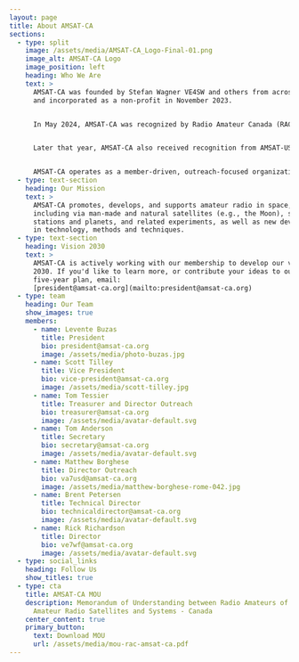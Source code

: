 ```yaml
---
layout: page
title: About AMSAT-CA
sections:
  - type: split
    image: /assets/media/AMSAT-CA_Logo-Final-01.png
    image_alt: AMSAT-CA Logo
    image_position: left
    heading: Who We Are
    text: >
      AMSAT-CA was founded by Stefan Wagner VE4SW and others from across Canada
      and incorporated as a non-profit in November 2023.


      In May 2024, AMSAT-CA was recognized by Radio Amateur Canada (RAC) as the official amateur radio satellite organization for Canada.


      Later that year, AMSAT-CA also received recognition from AMSAT-US and the organization began to take further shape.


      AMSAT-CA operates as a member-driven, outreach-focused organization that works in collaboration with partners across the world.
  - type: text-section
    heading: Our Mission
    text: >
      AMSAT-CA promotes, develops, and supports amateur radio in space,
      including via man-made and natural satellites (e.g., the Moon), space
      stations and planets, and related experiments, as well as new developments
      in technology, methods and techniques.
  - type: text-section
    heading: Vision 2030
    text: >
      AMSAT-CA is actively working with our membership to develop our vision for
      2030. If you'd like to learn more, or contribute your ideas to our
      five-year plan, email:
      [president@amsat-ca.org](mailto:president@amsat-ca.org)
  - type: team
    heading: Our Team
    show_images: true
    members:
      - name: Levente Buzas
        title: President
        bio: president@amsat-ca.org
        image: /assets/media/photo-buzas.jpg
      - name: Scott Tilley
        title: Vice President
        bio: vice-president@amsat-ca.org
        image: /assets/media/scott-tilley.jpg
      - name: Tom Tessier
        title: Treasurer and Director Outreach
        bio: treasurer@amsat-ca.org
        image: /assets/media/avatar-default.svg
      - name: Tom Anderson
        title: Secretary
        bio: secretary@amsat-ca.org
        image: /assets/media/avatar-default.svg
      - name: Matthew Borghese
        title: Director Outreach
        bio: va7usd@amsat-ca.org
        image: /assets/media/matthew-borghese-rome-042.jpg
      - name: Brent Petersen
        title: Technical Director
        bio: technicaldirector@amsat-ca.org
        image: /assets/media/avatar-default.svg
      - name: Rick Richardson
        title: Director
        bio: ve7wf@amsat-ca.org
        image: /assets/media/avatar-default.svg
  - type: social_links
    heading: Follow Us
    show_titles: true
  - type: cta
    title: AMSAT-CA MOU
    description: Memorandum of Understanding between Radio Amateurs of Canada and
      Amateur Radio Satellites and Systems - Canada
    center_content: true
    primary_button:
      text: Download MOU
      url: /assets/media/mou-rac-amsat-ca.pdf
---
```

